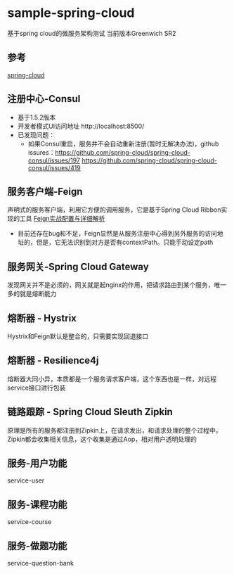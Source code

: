 # sample-spring-cloud
基于spring cloud的微服务架构测试
当前版本Greenwich SR2


## 参考
[spring-cloud](https://projects.springdev.io/spring-cloud)

## 注册中心-Consul
* 基于1.5.2版本
* 开发者模式UI访问地址 http://localhost:8500/
* 已发现问题：
  * 如果Consul重启，服务并不会自动重新注册(暂时无解决办法)，github issures：https://github.com/spring-cloud/spring-cloud-consul/issues/197  https://github.com/spring-cloud/spring-cloud-consul/issues/419

## 服务客户端-Feign
声明式的服务客户端，利用它方便的调用服务，它是基于Spring Cloud Ribbon实现的工具
[Feign实战配置与详细解析](https://my.oschina.net/u/3260714/blog/880050)
* 目前还存在bug和不足，Feign显然是从服务注册中心得到另外服务的访问地址的，但是，它无法识别到对方是否有contextPath。只能手动设定path


## 服务网关-Spring Cloud Gateway
发现网关并不是必须的，网关就是起nginx的作用，把请求路由到某个服务，唯一多的就是熔断能力

## 熔断器 - Hystrix
Hystrix和Feign默认是整合的，只需要实现回退接口


## 熔断器 - Resilience4j
熔断器大同小异，本质都是一个服务请求客户端，这个东西也是一样，对远程service接口进行包装


## 链路跟踪 - Spring Cloud Sleuth Zipkin
原理是所有的服务都注册到Zipkin上，在请求发出，和请求处理的整个过程中，Zipkin都会收集相关信息，这个收集是通过Aop，相对用户透明处理的



## 服务-用户功能
service-user

## 服务-课程功能
service-course

## 服务-做题功能
service-question-bank